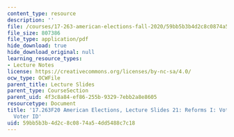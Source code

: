 ```yaml
---
content_type: resource
description: ''
file: /courses/17-263-american-elections-fall-2020/59bb5b3b4d2c8c0874a54dd5488c7c18_MIT17_263F20_Lec21.pdf
file_size: 807386
file_type: application/pdf
hide_download: true
hide_download_original: null
learning_resource_types:
- Lecture Notes
license: https://creativecommons.org/licenses/by-nc-sa/4.0/
ocw_type: OCWFile
parent_title: Lecture Slides
parent_type: CourseSection
parent_uid: 4f3c8a84-ef86-255b-9329-7ebb2a8e8605
resourcetype: Document
title: '17.263F20 American Elections, Lecture Slides 21: Reforms I: Voter Fraud and
  Voter ID'
uid: 59bb5b3b-4d2c-8c08-74a5-4dd5488c7c18
---
```

